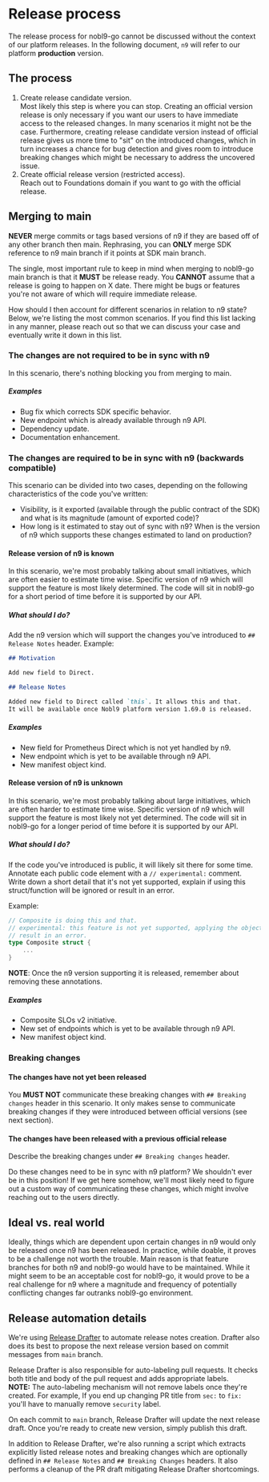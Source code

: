 # Release process

The release process for nobl9-go cannot be discussed without the context of
our platform releases. In the following document, `n9` will refer to our
platform **production** version.

## The process

1. Create release candidate version. \
  Most likely this step is where you can stop.
  Creating an official version release is only necessary if you want our users
  to have immediate access to the released changes.
  In many scenarios it might not be the case.
  Furthermore, creating release candidate version instead of official release
  gives us more time to "sit" on the introduced changes, which in turn
  increases a chance for bug detection and gives room to introduce breaking
  changes which might be necessary to address the uncovered issue.
2. Create official release version (restricted access). \
  Reach out to Foundations domain if you want to go with the official release.

## Merging to main

**NEVER** merge commits or tags based versions of n9 if they are based off of
any other branch then main.
Rephrasing, you can **ONLY** merge SDK reference to n9 main branch if it
points at SDK main branch.

The single, most important rule to keep in mind when merging to nobl9-go main
branch is that it **MUST** be release ready. You **CANNOT** assume that
a release is going to happen on X date. There might be bugs or features you're
not aware of which will require immediate release.

How should I then account for different scenarios in relation to n9 state?
Below, we're listing the most common scenarios.
If you find this list lacking in any manner, please reach out so that we can
discuss your case and eventually write it down in this list.

### The changes are not required to be in sync with n9

In this scenario, there's nothing blocking you from merging to main.

<!-- markdownlint-disable-next-line MD001 -->
##### Examples

- Bug fix which corrects SDK specific behavior.
- New endpoint which is already available through n9 API.
- Dependency update.
- Documentation enhancement.

### The changes are required to be in sync with n9 (backwards compatible)

This scenario can be divided into two cases, depending on the following
characteristics of the code you've written:

- Visibility, is it exported (available through the public contract of the SDK)
  and what is its magnitude (amount of exported code)?
- How long is it estimated to stay out of sync with n9?
  When is the version of n9 which supports these changes estimated to land on
  production?

#### Release version of n9 is known

In this scenario, we're most probably talking about small initiatives, which
are often easier to estimate time wise. Specific version of n9 which will
support the feature is most likely determined. The code will sit in nobl9-go
for a short period of time before it is supported by our API.

##### What should I do?

Add the n9 version which will support the changes you've introduced to
`## Release Notes` header.
Example:

```markdown
## Motivation

Add new field to Direct.

## Release Notes

Added new field to Direct called `this`. It allows this and that.
It will be available once Nobl9 platform version 1.69.0 is released.
```

##### Examples

- New field for Prometheus Direct which is not yet handled by n9.
- New endpoint which is yet to be available through n9 API.
- New manifest object kind.

#### Release version of n9 is unknown

In this scenario, we're most probably talking about large initiatives, which
are often harder to estimate time wise. Specific version of n9 which will
support the feature is most likely not yet determined.
The code will sit in nobl9-go for a longer period of time before it is
supported by our API.

##### What should I do?

If the code you've introduced is public,
it will likely sit there for some time.
Annotate each public code element with a `// experimental:` comment.
Write down a short detail that it's not yet supported, explain if using this
struct/function will be ignored or result in an error.

Example:

```go
// Composite is doing this and that.
// experimental: this feature is not yet supported, applying the object will
// result in an error.
type Composite struct {
    ...
}
```

**NOTE**: Once the n9 version supporting it is released,
remember about removing these annotations.

##### Examples

- Composite SLOs v2 initiative.
- New set of endpoints which is yet to be available through n9 API.
- New manifest object kind.

### Breaking changes

#### The changes have not yet been released

You **MUST NOT** communicate these breaking changes with `## Breaking changes`
header in this scenario. It only makes sense to communicate breaking changes
if they were introduced between official versions (see next section).

#### The changes have been released with a previous official release

Describe the breaking changes under `## Breaking changes` header.

Do these changes need to be in sync with n9 platform?
We shouldn't ever be in this position!
If we get here somehow, we'll most likely need to figure out a custom way of
communicating these changes, which might involve reaching out to the users
directly.

## Ideal vs. real world

Ideally, things which are dependent upon certain changes in n9 would only
be released once n9 has been released.
In practice, while doable, it proves to be a challenge not worth the trouble.
Main reason is that feature branches for both n9 and nobl9-go would have to
be maintained.
While it might seem to be an acceptable cost for nobl9-go, it would prove to
be a real challenge for n9 where a magnitude and frequency of potentially
conflicting changes far outranks nobl9-go environment.

## Release automation details

We're using [Release Drafter](https://github.com/release-drafter/release-drafter)
to automate release notes creation. Drafter also does its best to propose
the next release version based on commit messages from `main` branch.

Release Drafter is also responsible for auto-labeling pull requests.
It checks both title and body of the pull request and adds appropriate labels. \
**NOTE:** The auto-labeling mechanism will not remove labels once they're
created. For example, If you end up changing PR title from `sec:` to `fix:`
you'll have to manually remove `security` label.

On each commit to `main` branch, Release Drafter will update the next release
draft. Once you're ready to create new version, simply publish this draft.

In addition to Release Drafter, we're also running a script which extracts
explicitly listed release notes and breaking changes which are optionally
defined in `## Release Notes` and `## Breaking Changes` headers.
It also performs a cleanup of the PR draft mitigating Release Drafter
shortcomings.
